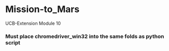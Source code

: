 # Mission-to_Mars
UCB-Extension Module 10

### Must place chromedriver_win32 into the same folds as python script
